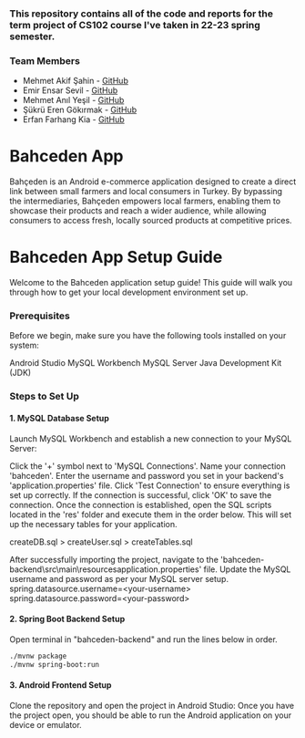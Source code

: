 ### This repository contains all of the code and reports for the term project of CS102 course I've taken in 22-23 spring semester.

### Team Members
* Mehmet Akif Şahin - [GitHub](https://github.com/afikbae)
* Emir Ensar Sevil  - [GitHub](https://github.com/emirsevil)
* Mehmet Anıl Yeşil - [GitHub](https://github.com/anil-yesil)
* Şükrü Eren Gökırmak - [GitHub](https://github.com/erengokirmak)
* Erfan Farhang Kia - [GitHub](https://github.com/erfan-fk)

# Bahceden App

Bahçeden is an Android e-commerce application designed to create a direct link between small farmers and local consumers in Turkey. By bypassing the intermediaries, Bahçeden empowers local farmers, enabling them to showcase their products and reach a wider audience, while allowing consumers to access fresh, locally sourced products at competitive prices.


# Bahceden App Setup Guide
Welcome to the Bahceden application setup guide! This guide will walk you through how to get your local development environment set up.

### Prerequisites
Before we begin, make sure you have the following tools installed on your system:

Android Studio
MySQL Workbench
MySQL Server
Java Development Kit (JDK)

### Steps to Set Up
#### 1. MySQL Database Setup
Launch MySQL Workbench and establish a new connection to your MySQL Server:

Click the '+' symbol next to 'MySQL Connections'.
Name your connection 'bahceden'.
Enter the username and password you set in your backend's 'application.properties' file.
Click 'Test Connection' to ensure everything is set up correctly.
If the connection is successful, click 'OK' to save the connection.
Once the connection is established, open the SQL scripts located in the 'res' folder and execute them in the order below. This will set up the necessary tables for your application.

createDB.sql > createUser.sql > createTables.sql

After successfully importing the project, navigate to the 'bahceden-backend\src\main\resourcesapplication.properties' file. Update the MySQL username and password as per your MySQL server setup.
spring.datasource.username=\<your-username>
spring.datasource.password=\<your-password>

#### 2. Spring Boot Backend Setup

Open terminal in "bahceden-backend" and run the lines below in order.

```sh
./mvnw package 
./mvnw spring-boot:run 
```

#### 3. Android Frontend Setup
Clone the repository and open the project in Android Studio:
Once you have the project open, you should be able to run the Android application on your device or emulator.
